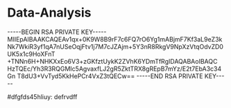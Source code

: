 # Data-Analysis

-----BEGIN RSA PRIVATE KEY-----
MIIEpAIBAAKCAQEAv1qx+0K9W8B9rF7c6FQ7rO6Yg1mABjmF7Kf3aL9eZ3kNk7WkiR3yf1qA7nUSeOqjFtv1j7M7cJZAjm+5Y3nR8RkgV9NpXzVtqOdvZD0UK5x1c9HoXFnT
+TNNn6H+NHKXxEo6V3+zGKfztUykK2ZVhK6YDmTfRgIDAQABAoIBAQC
HzTQEc/Yh3R3RQGMIc5AgvaxfLJ2gR5ZktTRX8gREpB7mYz/E2t7EbA3c34Gn
T8dU3+VvTyd5KkHePCr4VxZ3tQECw==
-----END RSA PRIVATE KEY-----



 #dfgfds45hliuy:
defrvdff
